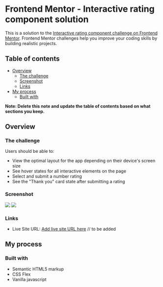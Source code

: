 # Frontend Mentor - Interactive rating component solution

This is a solution to the [Interactive rating component challenge on Frontend Mentor](https://www.frontendmentor.io/challenges/interactive-rating-component-koxpeBUmI). Frontend Mentor challenges help you improve your coding skills by building realistic projects. 

## Table of contents

- [Overview](#overview)
  - [The challenge](#the-challenge)
  - [Screenshot](#screenshot)
  - [Links](#links)
- [My process](#my-process)
  - [Built with](#built-with)


**Note: Delete this note and update the table of contents based on what sections you keep.**

## Overview

### The challenge

Users should be able to:

- View the optimal layout for the app depending on their device's screen size
- See hover states for all interactive elements on the page
- Select and submit a number rating
- See the "Thank you" card state after submitting a rating

### Screenshot

![](https://github.com/SohaibSEG/cssPlayground/raw/master/interactive-rating-component/active.jpg)
![](https://github.com/SohaibSEG/cssPlayground/raw/master/interactive-rating-component/thanks.jpg)

### Links

- Live Site URL: [Add live site URL here](https://your-live-site-url.com) // to be added 

## My process

### Built with

- Semantic HTML5 markup
- CSS Flex
- Vanilla javascript
